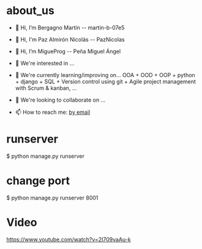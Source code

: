 # about_us
- 👋 Hi, I’m Bergagno Martín -- martin-b-07e5
- 👋 Hi, I'm Paz Almirón Nicolás -- PazNicolas
- 👋 Hi, I’m MigueProg  --  Peña Miguel Ángel

- 👀 We're interested in ...
- 🌱 We're currently learning/improving on... OOA + OOD + OOP + python + django + SQL + Version control using git + Agile project management with Scrum & kanban, ...
- 💞️ We're looking to collaborate on ...
- 📫 How to reach me: <a href="https://tinyurl.com/yc8c53kw" title="email" target="_blank">by email</a>

# runserver
$ python manage.py runserver

# change port
$ python manage.py runserver 8001

# Video
https://www.youtube.com/watch?v=2I709vaAu-k
